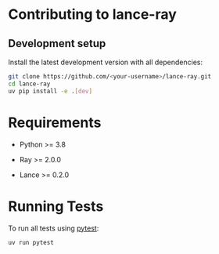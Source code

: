 # Contributing to lance-ray

## Development setup

Install the latest development version with all dependencies:

```bash
git clone https://github.com/<your-username>/lance-ray.git
cd lance-ray
uv pip install -e .[dev]
```
# Requirements

- Python >= 3.8

- Ray >= 2.0.0

- Lance >= 0.2.0

# Running Tests

To run all tests using [pytest](https://docs.pytest.org/):

```bash
uv run pytest
```

